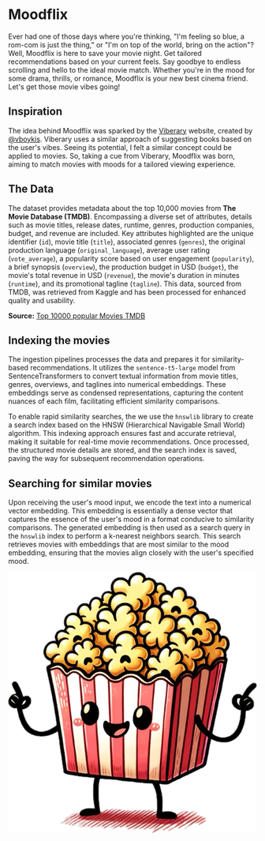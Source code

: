 # Moodflix

Ever had one of those days where you're thinking, "I'm feeling so blue, a rom-com is just the thing," or "I'm on top of the world, bring on the action"? Well, Moodflix is here to save your movie night.
Get tailored recommendations based on your current feels. Say goodbye to endless scrolling and hello to the ideal movie match.
Whether you're in the mood for some drama, thrills, or romance, Moodflix is your new best cinema friend. Let's get those movie vibes going!

## Inspiration
The idea behind Moodflix was sparked by the [Viberary](http://viberary.pizza) website, created by [@vboykis](https://twitter.com/vboykis).
Viberary uses a similar approach of suggesting books based on the user's vibes. Seeing its potential, I felt a similar concept could be applied to movies.
So, taking a cue from Viberary, Moodflix was born, aiming to match movies with moods for a tailored viewing experience.

## The Data
The dataset provides metadata about the top 10,000 movies from **The Movie Database (TMDB)**. Encompassing a diverse set of attributes, details such as movie titles, release dates, runtime, genres, production companies, budget, and revenue are included. Key attributes highlighted are the unique identifier (`id`), movie title (`title`), associated genres (`genres`), the original production language (`original_language`), average user rating (`vote_average`), a popularity score based on user engagement (`popularity`), a brief synopsis (`overview`), the production budget in USD (`budget`), the movie's total revenue in USD (`revenue`), the movie's duration in minutes (`runtime`), and its promotional tagline (`tagline`). This data, sourced from TMDB, was retrieved from Kaggle and has been processed for enhanced quality and usability.

**Source:** [Top 10000 popular Movies TMDB](https://www.kaggle.com/datasets/ursmaheshj/top-10000-popular-movies-tmdb-05-2023)

## Indexing the movies
The ingestion pipelines processes the data and prepares it for similarity-based recommendations.
It utilizes the `sentence-t5-large` model from SentenceTransformers to convert textual information from movie titles, genres, overviews, and taglines into numerical embeddings.
These embeddings serve as condensed representations, capturing the content nuances of each film, facilitating efficient similarity comparisons.

To enable rapid similarity searches, the we use the `hnswlib` library to create a search index based on the HNSW (Hierarchical Navigable Small World) algorithm.
This indexing approach ensures fast and accurate retrieval, making it suitable for real-time movie recommendations.
Once processed, the structured movie details are stored, and the search index is saved, paving the way for subsequent recommendation operations.

## Searching for similar movies
Upon receiving the user's mood input, we encode the text into a numerical vector embedding.
This embedding is essentially a dense vector that captures the essence of the user's mood in a format conducive to similarity comparisons.
The generated embedding is then used as a search query in the `hnswlib` index to perform a k-nearest neighbors search.
This search retrieves movies with embeddings that are most similar to the mood embedding, ensuring that the movies align closely with the user's specified mood.

![img](./im_pop.png)


